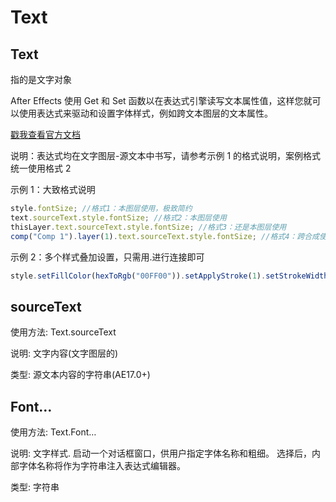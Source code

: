 # Text

## Text

指的是文字对象

After Effects 使用 Get 和 Set 函数以在表达式引擎读写文本属性值，这样您就可以使用表达式来驱动和设置字体样式，例如跨文本图层的文本属性。

[戳我查看官方文档](https://helpx.adobe.com/cn/after-effects/using/expressions-text-properties.html#%E5%85%B6%E4%BB%96%E8%A6%81%E7%82%B9)

说明：表达式均在文字图层-源文本中书写，请参考示例 1 的格式说明，案例格式统一使用格式 2

示例 1：大致格式说明

```javascript
style.fontSize; //格式1：本图层使用，极致简约
text.sourceText.style.fontSize; //格式2：本图层使用
thisLayer.text.sourceText.style.fontSize; //格式3：还是本图层使用
comp("Comp 1").layer(1).text.sourceText.style.fontSize; //格式4：跨合成使用
```

示例 2：多个样式叠加设置，只需用.进行连接即可

```javascript
style.setFillColor(hexToRgb("00FF00")).setApplyStroke(1).setStrokeWidth(5).setStrokeColor([1, 0, 0]).setFontSize(200); //设置以上5种样式
```

## sourceText

使用方法: Text.sourceText

说明: 文字内容(文字图层的)

类型: 源文本内容的字符串(AE17.0+)

## Font…

使用方法: Text.Font…

说明: 文字样式. 启动一个对话框窗口，供用户指定字体名称和粗细。 选择后，内部字体名称将作为字符串注入表达式编辑器。

类型: 字符串
